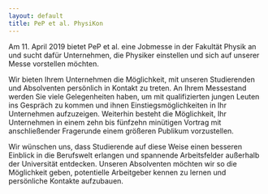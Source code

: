 ```yaml
---
layout: default
title: PeP et al. PhysiKon
---
```


<p class="lead" markdown="1">
Am 11. April 2019 bietet PeP et al. eine Jobmesse in der Fakultät Physik an und sucht dafür Unternehmen, die Physiker einstellen und sich auf unserer Messe vorstellen möchten.
</p>

Wir bieten Ihrem Unternehmen die Möglichkeit, mit unseren Studierenden und Absolventen persönlich in Kontakt zu treten.
An Ihrem Messestand werden Sie viele Gelegenheiten haben, um mit qualifizierten jungen Leuten ins Gespräch zu kommen und ihnen Einstiegsmöglichkeiten in Ihr Unternehmen aufzuzeigen. Weiterhin besteht die Möglichkeit, Ihr Unternehmen in einem zehn bis fünfzehn minütigen Vortrag mit anschließender Fragerunde einem größeren Publikum vorzustellen.

Wir wünschen uns, dass Studierende auf diese Weise einen besseren Einblick in die Berufswelt erlangen und spannende Arbeitsfelder außerhalb der Universität entdecken. Unseren Absolventen möchten wir so die Möglichkeit geben, potentielle Arbeitgeber kennen zu lernen und persönliche Kontakte aufzubauen.

